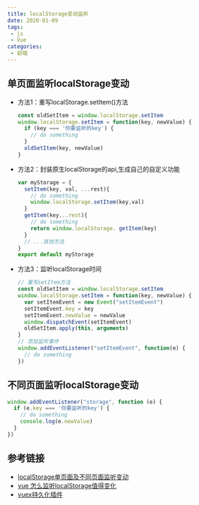 ```yaml
---
title: localStorage变动监听
date: 2020-01-09
tags: 
 - js
 - Vue
categories:
 - 前端
---
```


## 单页面监听localStorage变动

- 方法1：重写localStorage.setItem()方法
  ```javascript
  const oldSetItem = window.localStorage.setItem
  window.localStorage.setItem = function(key, newValue) {
    if (key === '你要监听的key') {
      // do something
    }
    oldSetItem(key, newValue)
  }
  ```
  
- 方法2：封装原生localStorage的api,生成自己的自定义功能
  ```javascript
  var myStorage = {
    setItem(key, val, ...rest){
      // do something
      window.localStorage.setItem(key,val)
    }
    getItem(key,..rest){
      // do something
      return window.localStorage. getItem(key)
    }
    // ...其他方法
  }
  export default myStorage
  ```
- 方法3：监听localStorage时间
  ```javascript
  // 重写setItem方法
  const oldSetItem = window.localStorage.setItem
  window.localStorage.setItem = function(key, newValue) {
    var setItemEvent = new Event("setItemEvent")
    setItemEvent.key = key
    setItemEvent.newValue = newValue
    window.dispatchEvent(setItemEvent)
    oldSetItem.apply(this, arguments)
  }
  // 添加监听事件
  window.addEventListener("setItemEvent", function(e) {
    // do something
  })
  ```

## 不同页面监听localStorage变动

```javascript
window.addEventListener("storage", function (e) {
  if (e.key === '你要监听的key') {
    // do something
    console.log(e.newValue)
  }
})
```

## 参考链接

- [localStorage单页面及不同页面监听变动](https://blog.csdn.net/qq_42076140/article/details/80307326)
- [vue 怎么监听localStorage值得变化](https://segmentfault.com/q/1010000015906159)
- [vuex持久化插件](https://github.com/robinvdvleuten/vuex-persistedstate)